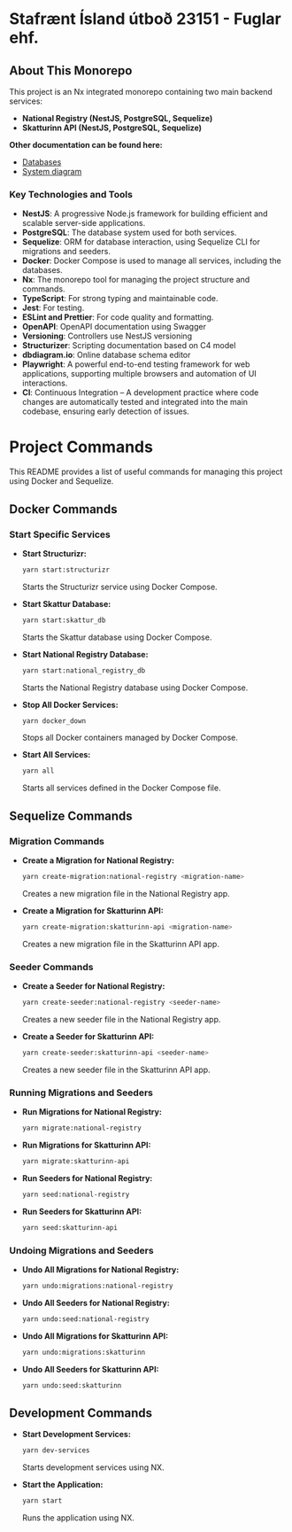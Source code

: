 # Stafrænt Ísland útboð 23151 - Fuglar ehf.

## About This Monorepo

This project is an Nx integrated monorepo containing two main backend services:

* **National Registry (NestJS, PostgreSQL, Sequelize)**
* **Skatturinn API (NestJS, PostgreSQL, Sequelize)**

**Other documentation can be found here:**
* [Databases](./docs/DATABASES.md)
* [System diagram](./docs/STRUCTURIZER.md)

### Key Technologies and Tools

* **NestJS**: A progressive Node.js framework for building efficient and scalable server-side applications.
* **PostgreSQL**: The database system used for both services.
* **Sequelize**: ORM for database interaction, using Sequelize CLI for migrations and seeders.
* **Docker**: Docker Compose is used to manage all services, including the databases.
* **Nx**: The monorepo tool for managing the project structure and commands.
* **TypeScript**: For strong typing and maintainable code.
* **Jest**: For testing.
* **ESLint and Prettier**: For code quality and formatting.
* **OpenAPI**: OpenAPI documentation using Swagger
* **Versioning**: Controllers use NestJS versioning
* **Structurizer**: Scripting documentation based on C4 model
* **dbdiagram.io**: Online database schema editor
* **Playwright**: A powerful end-to-end testing framework for web applications, supporting multiple browsers and automation of UI interactions. 
* **CI**: Continuous Integration – A development practice where code changes are automatically tested and integrated into the main codebase, ensuring early detection of issues. 


# Project Commands

This README provides a list of useful commands for managing this project using Docker and Sequelize.

## Docker Commands

### Start Specific Services

* **Start Structurizr:**

  ```bash
  yarn start:structurizr
  ```

  Starts the Structurizr service using Docker Compose.

* **Start Skattur Database:**

  ```bash
  yarn start:skattur_db
  ```

  Starts the Skattur database using Docker Compose.

* **Start National Registry Database:**

  ```bash
  yarn start:national_registry_db
  ```

  Starts the National Registry database using Docker Compose.

* **Stop All Docker Services:**

  ```bash
  yarn docker_down
  ```

  Stops all Docker containers managed by Docker Compose.

* **Start All Services:**

  ```bash
  yarn all
  ```

  Starts all services defined in the Docker Compose file.

## Sequelize Commands

### Migration Commands

* **Create a Migration for National Registry:**

  ```bash
  yarn create-migration:national-registry <migration-name>
  ```

  Creates a new migration file in the National Registry app.

* **Create a Migration for Skatturinn API:**

  ```bash
  yarn create-migration:skatturinn-api <migration-name>
  ```

  Creates a new migration file in the Skatturinn API app.

### Seeder Commands

* **Create a Seeder for National Registry:**

  ```bash
  yarn create-seeder:national-registry <seeder-name>
  ```

  Creates a new seeder file in the National Registry app.

* **Create a Seeder for Skatturinn API:**

  ```bash
  yarn create-seeder:skatturinn-api <seeder-name>
  ```

  Creates a new seeder file in the Skatturinn API app.

### Running Migrations and Seeders

* **Run Migrations for National Registry:**

  ```bash
  yarn migrate:national-registry
  ```

* **Run Migrations for Skatturinn API:**

  ```bash
  yarn migrate:skatturinn-api
  ```

* **Run Seeders for National Registry:**

  ```bash
  yarn seed:national-registry
  ```

* **Run Seeders for Skatturinn API:**

  ```bash
  yarn seed:skatturinn-api
  ```

### Undoing Migrations and Seeders

* **Undo All Migrations for National Registry:**

  ```bash
  yarn undo:migrations:national-registry
  ```

* **Undo All Seeders for National Registry:**

  ```bash
  yarn undo:seed:national-registry
  ```

* **Undo All Migrations for Skatturinn API:**

  ```bash
  yarn undo:migrations:skatturinn
  ```

* **Undo All Seeders for Skatturinn API:**

  ```bash
  yarn undo:seed:skatturinn
  ```

## Development Commands

* **Start Development Services:**

  ```bash
  yarn dev-services
  ```

  Starts development services using NX.

* **Start the Application:**

  ```bash
  yarn start
  ```

  Runs the application using NX.
